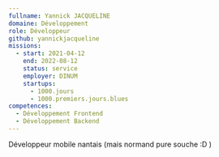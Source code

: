 ```yaml
---
fullname: Yannick JACQUELINE
domaine: Développement
role: Développeur
github: yannickjacqueline
missions:
  - start: 2021-04-12
    end: 2022-08-12
    status: service
    employer: DINUM
    startups:
      - 1000.jours
      - 1000.premiers.jours.blues
competences:
  - Développement Frontend
  - Développement Backend
---
```

Développeur mobile nantais (mais normand pure souche :D )